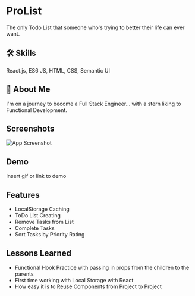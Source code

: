 # ProList

The only Todo List that someone who's trying to better their life can ever want.

## 🛠 Skills

React.js, ES6 JS, HTML, CSS, Semantic UI

## 🚀 About Me

I'm on a journey to become a Full Stack Engineer... with a stern liking to Functional Development.

## Screenshots

![App Screenshot](https://via.placeholder.com/468x300?text=App+Screenshot+Here)

## Demo

Insert gif or link to demo

## Features

-   LocalStorage Caching
-   ToDo List Creating
-   Remove Tasks from List
-   Complete Tasks
-   Sort Tasks by Priority Rating

## Lessons Learned

-   Functional Hook Practice with passing in props from the children to the parents
-   First time working with Local Storage with React
-   How easy it is to Reuse Components from Project to Project
